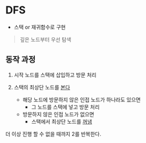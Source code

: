 # DFS 
- 스택 or 재귀함수로 구현

>  깊은 노드부터 우선 탐색


## 동작 과정
1. 시작 노드를 스택에 삽입하고 방문 처리


2. 스택의 최상단 노드를 <U>본다</U>
    - 해당 노드에 방문하지 않은 인접 노드가 하나라도 있으면
        - 그 노드를 스택에 넣고 방문 처리
    - 방문하지 않은 인접 노드가 없으면
       - 스택에서 최상단 노드를 <U>꺼냄</U>

더 이상 진행 할 수 없을 때까지 2를 반복한다.
